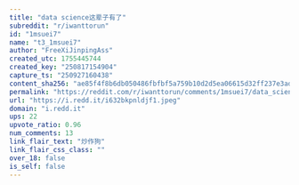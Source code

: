 ```yaml
---
title: "data science这辈子有了"
subreddit: "r/iwanttorun"
id: "1msuei7"
name: "t3_1msuei7"
author: "FreeXiJinpingAss"
created_utc: 1755445744
created_key: "250817154904"
capture_ts: "250927160438"
content_sha256: "ae85f4f8b6db050486fbfbf5a759b10d2d5ea06615d32ff237e3adfe35611288"
permalink: "https://reddit.com/r/iwanttorun/comments/1msuei7/data_science这辈子有了/"
url: "https://i.redd.it/i632bkpnldjf1.jpeg"
domain: "i.redd.it"
ups: 22
upvote_ratio: 0.96
num_comments: 13
link_flair_text: "炒作狗"
link_flair_css_class: ""
over_18: false
is_self: false
---
```


